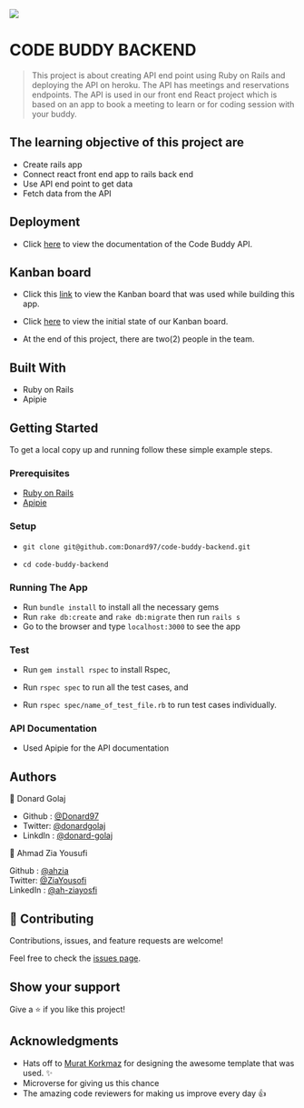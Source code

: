 ![](https://img.shields.io/badge/Microverse-blueviolet)

# CODE BUDDY BACKEND

> This project is about creating API end point using Ruby on Rails and deploying the API on heroku. The API has meetings and reservations endpoints. The API is used in our front end React project which is based on an app to book a meeting to learn or for coding session with your buddy. 


## The learning objective of this project are

- Create rails app
- Connect react front end app to rails back end
- Use API end point to get data
- Fetch data from the API

## Deployment

- Click [here](https://codebuddy-me.herokuapp.com/) to view the documentation of the Code Buddy API.


## Kanban board

- Click this [link](https://github.com/Donard97/code-buddy-backend/projects/1) to view the Kanban board that was used while building this app.

- Click [here](https://user-images.githubusercontent.com/74506933/150403327-e2696816-3a09-41f5-b49f-a012d8cec8bb.png) to view the initial state of our Kanban board.

- At the end of this project, there are two(2) people in the team.


## Built With

- Ruby on Rails
- Apipie

## Getting Started

To get a local copy up and running follow these simple example steps.

### Prerequisites

- [Ruby on Rails](https://guides.rubyonrails.org/getting_started.html)
- [Apipie](https://github.com/Apipie/apipie-rails)

### Setup
- ```git clone git@github.com:Donard97/code-buddy-backend.git```

- ```cd code-buddy-backend```

### Running The App

- Run ```bundle install``` to install all the necessary gems
- Run ```rake db:create``` and ```rake db:migrate``` then run ```rails s```
- Go to the browser and type `localhost:3000` to see the app

### Test

- Run ```gem install rspec``` to install Rspec,

- Run ```rspec spec``` to run all the test cases, and

- Run ```rspec spec/name_of_test_file.rb``` to run test cases individually.

### API Documentation

- Used Apipie for the API documentation


## Authors

👤 Donard Golaj

- Github : [@Donard97](https://github.com/Donard97)
- Twitter: [@donardgolaj](https://twitter.com/donardgolaj)
- LinkdIn : [@donard-golaj](https://www.linkedin.com/in/donard-golaj/)

👤 Ahmad Zia Yousufi 

Github : [@ahzia](https://github.com/ahzia) <br>
Twitter: [@ZiaYousofi](https://twitter.com/ZiaYousofi)<br>
LinkedIn : [@ah-ziayosfi](https://www.linkedin.com/in/ah-ziayosfi/)


## 🤝 Contributing

Contributions, issues, and feature requests are welcome!

Feel free to check the [issues page](https://github.com/Donard97/code-buddy-backend/issues).

## Show your support

Give a ⭐️ if you like this project!

## Acknowledgments
- Hats off to [Murat Korkmaz](https://www.behance.net/muratk) for designing the awesome template that was used. ✨
- Microverse for giving us this chance
- The amazing code reviewers for making us improve every day 👍
